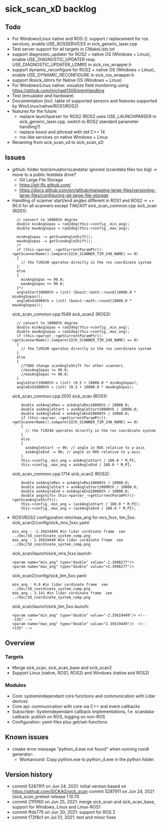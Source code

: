 # sick_scan_xD backlog

## Todo

* For Windows/Linux native and ROS-2: support / replacement for ros services, enable USE_ROSSERVICES in sick_generic_laser.cpp
* Test server support for all targets in CMakeLists.txt
* support diagnostic_updater for ROS2 + native OS (Windows + Linux), enable USE_DIAGNOSTIC_UPDATER resp. USE_DIAGNOSTIC_UPDATER_LDMRS in sick_ros_wrapper.h
* support dynamic_reconfigure for ROS2 + native OS (Windows + Linux), enable USE_DYNAMIC_RECONFIGURE in sick_ros_wrapper.h
* support libsick_ldmrs for Native OS (Windows + Linux)
* For Windows/Linux native: visualize field monitoring using https://github.com/michael1309/pgmHandling
* Test (emualator and hardware)
* Documentation (incl. table of supported sensors and features supported by Win/Linux/native/ROS1/ROS2)
* features for the future:
   * replace launchparser for ROS2 (ROS2 uses USE_LAUNCHPARSER in sick_generic_laser.cpp, switch to ROS2 standard parameter handling?)
   * replace boost and pthread with std C++ 14
   * ros-like services on native Windows + Linux 
* Renaming from sick_scan_xd to sick_scan_xD
   
## Issues
* github: folder test/emulator/scandata/ ignored (scandata files too big) -> move to a public testdata drive?
    * Git Large File Storage
    * https://git-lfs.github.com/
    * https://docs.github.com/en/github/managing-large-files/versioning-large-files/configuring-git-large-file-storage
* Handling of scanner start/end angles different in ROS1 and ROS2 -> += 90.0 for all scanners except TiM240?
    sick_scan_common.cpp sick_scan (ROS1):
    ```
      // convert to 10000th degree
      double minAngSopas = rad2deg(this->config_.min_ang);
      double maxAngSopas = rad2deg(this->config_.max_ang);
      
      minAngSopas -= getScanAngleShift();
      maxAngSopas -= getScanAngleShift();
      /*
      if (this->parser_->getCurrentParamPtr()->getScannerName().compare(SICK_SCANNER_TIM_240_NAME) == 0)
      {
        // the TiM240 operates directly in the ros coordinate system
      }
      else
      {
        minAngSopas += 90.0;
        maxAngSopas += 90.0;
      }*/
      angleStart10000th = (int) (boost::math::round(10000.0 * minAngSopas));
      angleEnd10000th = (int) (boost::math::round(10000.0 * maxAngSopas));
    ```
    sick_scan_common.cpp:1549 sick_scan2 (ROS2):
    ```
      // convert to 10000th degree
      double minAngSopas = rad2deg(this->config_.min_ang);
      double maxAngSopas = rad2deg(this->config_.max_ang);
      if (this->parser_->getCurrentParamPtr()->getScannerName().compare(SICK_SCANNER_TIM_240_NAME) == 0)
      {
        // the TiM240 operates directly in the ros coordinate system
      }
      else
      {
        //TODO change scanAngleShift for other scanners
        //minAngSopas += 90.0;
        //maxAngSopas += 90.0;
      }
      angleStart10000th = (int) (0.5 + 10000.0 * minAngSopas);
      angleEnd10000th = (int) (0.5 + 10000.0 * maxAngSopas);
    ```
    sick_scan_common.cpp:2010 sick_scan (ROS1):
    ```
        double askAngleRes = askAngleRes10000th / 10000.0;
        double askAngleStart = askAngleStart10000th / 10000.0;
        double askAngleEnd = askAngleEnd10000th / 10000.0;
        if (this->parser_->getCurrentParamPtr()->getScannerName().compare(SICK_SCANNER_TIM_240_NAME) == 0)
        {
          // the TiM240 operates directly in the ros coordinate system
        }
        else
        {
          askAngleStart -= 90; // angle in ROS relative to y-axis
          askAngleEnd -= 90; // angle in ROS relative to y-axis
        }
        this->config_.min_ang = askAngleStart / 180.0 * M_PI;
        this->config_.max_ang = askAngleEnd / 180.0 * M_PI;
    ```
    sick_scan_common.cpp:1714 sick_scan2 (ROS2):
    ```
        double askAngleRes = askAngleRes10000th / 10000.0;
        double askAngleStart = askAngleStart10000th / 10000.0;
        double askAngleEnd = askAngleEnd10000th / 10000.0;
        double angshift= this->parser_->getCurrentParamPtr()->getScanAngleShift();
        this->config_.min_ang = (askAngleStart / 180.0 * M_PI);
        this->config_.max_ang = (askAngleEnd / 180.0 * M_PI);
    ```
* ROS1/ROS2 configuration min/max_ang for mrs_1xxx, tim_5xx:
    sick_scan2/config/sick_mrs_1xxx.yaml: 
    ```
    min_ang : -2.35619449 #in lidar cordinate frame  see ../doc/3d_coordinate_system_comp.png
    max_ang : 2.35619449 #in lidar cordinate frame  see ../doc/3d_coordinate_system_comp.png
    ```
    sick_scan/launch/sick_mrs_1xxx.launch:
    ```
    <param name="min_ang" type="double" value="-2.3998277"/>
    <param name="max_ang" type="double" value="+2.3998277"/>
    ```
    sick_scan2/config/sick_tim_5xx.yaml: 
    ```
    min_ang : 0.0 #in lidar cordinate frame  see ../doc/3d_coordinate_system_comp.png
    max_ang : 3.141 #in lidar cordinate frame  see ../doc/3d_coordinate_system_comp.png
    ```
    sick_scan/launch/sick_tim_5xx.launch:
    ```
    <param name="min_ang" type="double" value="-2.35619449"/> <!-- -135° -->
    <param name="max_ang" type="double" value="2.35619449"/>  <!-- +135° -->
    ```

## Overview

### Targets

* Merge sick_scan, sick_scan_base and sick_scan2
* Support Linux (native, ROS1, ROS2) and Windows (native and ROS2)

### Modules

* Core: systemindependant core functions and communication with Lidar devices
* Core api: communication with core via C++ and event callbacks
* Subscriber: Systemdependant callback implementations, f.e. scandata-callback: publish on ROS, logging on non-ROS
* Configuration: yaml-files plus get/set-functions

## Known issues

* cmake error message "python_d.exe not found" when running rosidl generator: 
   * Workaround: Copy python.exe to python_d.exe in the python folder.

## Version history

* commit 5287911 on Jun 24, 2021: initial version based on https://github.com/SICKAG/sick_scan commit 5287911 on Jun 24, 2021 (sick_scan_pretest release 1.10.11)
* commit 21f5f60 on Jun 25, 2021: merge sick_scan and sick_scan_base, support for Windows, Linux and Linux-ROS1
* commit ffde775 on Jun 30, 2021: support for ROS 2
* commit f72f8cf on Jul 01, 2021: test and minor fixes
